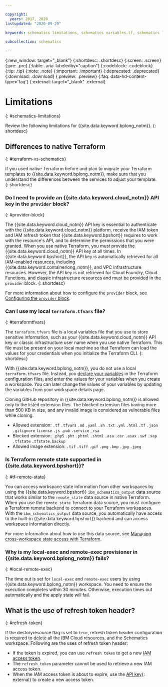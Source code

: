 ```yaml
---

copyright:
  years: 2017, 2020
lastupdated: "2020-09-25"

keywords: schematics limitations, schematics variables.tf, schematics local variables file, schematics local variable, schematics output.tf, schematics terraform.tfstate

subcollection: schematics

---
```

{:new_window: target="_blank"} 
{:shortdesc: .shortdesc}
{:screen: .screen}
{:pre: .pre}
{:table: .aria-labeledby="caption"}
{:codeblock: .codeblock}
{:tip: .tip}
{:note: .note}
{:important: .important}
{:deprecated: .deprecated}
{:download: .download}
{:preview: .preview}
{:faq: data-hd-content-type='faq'}
{:external: target="_blank" .external}

# Limitations
{: #schematics-limitations}

Review the following limitations for {{site.data.keyword.bplong_notm}}.
{: shortdesc}

## Differences to native Terraform
{: #terraform-vs-schematics}

If you used native Terraform before and plan to migrate your Terraform templates to {{site.data.keyword.bplong_notm}}, make sure that you understand the differences between the services to adjust your template.  
{: shortdesc}

### Do I need to provide an {{site.data.keyword.cloud_notm}} API key in the `provider` block?
{: #provider-block}

The {{site.data.keyword.cloud_notm}} API key is essential to authenticate with the {{site.data.keyword.cloud_notm}} platform, receive the IAM token and IAM refresh token that {{site.data.keyword.bpshort}} requires to work with the resource's API, and to determine the permissions that you were granted. When you use native Terraform, you must provide the {{site.data.keyword.cloud_notm}} API key at all times. In {{site.data.keyword.bpshort}}, the API key is automatically retrieved for all IAM-enabled resources, including {{site.data.keyword.containerlong_notm}}, and VPC infrastructure resources. However, the API key is not retrieved for Cloud Foundry, Cloud Functions, and classic infrastructure resources and must be provided in the `provider` block.
{: shortdesc}

For more information about how to configure the `provider` block, see [Configuring the `provider` block](/docs/schematics?topic=schematics-create-tf-config#configure-provider). 

### Can I use my local `terraform.tfvars` file?
{: #terraformtfvars}

The `terraform.tfvars` file is a local variables file that you use to store sensitive information, such as your {{site.data.keyword.cloud_notm}} API key or classic infrastructure user name when you use native Terraform. This file must be present on your local machine so that Terraform can load the values for your credentials when you initialize the Terraform CLI. 
{: shortdesc}

With {{site.data.keyword.bplong_notm}}, you do not use a local `terraform.tfvars` file. Instead, you [declare your variables](/docs/schematics?topic=schematics-create-tf-config#configure-variables) in the Terraform configuration files, and enter the values for your variables when you create a workspace. You can later change the values of your variables by updating the variables from your workspace details page. 

Cloning GitHub repository in {{site.data.keyword.bplong_notm}} is allowed only to the listed extension files. The blocked extension files having more than 500 KB in size, and any invalid image is considered as vulnerable files while cloning.
  -	Allowed extension: `.tf` `.tfvars` `.md` `.yaml` `.sh` `.txt` `.yml` `.html` `.tf` `.json` `.gitignore` `license` `.js` `.pub` `.service` `_rsa`
  -	Blocked extension: `.php5` `.pht` `.phtml` `.shtml` `.asa` `.cer` `.asax` `.swf` `.xap` `.tfstate` `.tfstate.backup`
  -	Allowed image extension: `.tif` `.tiff` `.gif` `.png` `.bmp` `.jpg` `.jpeg` 

### Is Terraform remote state supported in {{site.data.keyword.bpshort}}?
{: #tf-remote-state}

You can access workspace state information from other workspaces by using the {{site.data.keyword.bpshort}} `ibm_schematics_output` data source that works similar to the `remote_state` data source in native Terraform. When you use the `remote_state` Terraform data source, you must configure a Terraform remote backend to connect to your Terraform workspaces. With the `ibm_schematics_output` data source, you automatically have access to the built-in {{site.data.keyword.bpshort}} backend and can access workspace information directly.

For more information about how to use this data source, see [Managing cross-workspace state access with Terraform](/docs/schematics?topic=schematics-remote-state). 

### Why is my local-exec and remote-exec provisioner in {{site.data.keyword.bplong_notm}} fails?
{: #local-remote-exec}

The time out is set for `local-exec` and `remote-exec` users by using {{site.data.keyword.bplong_notm}} workspace. You need to ensure the execution completes within 30 minutes. Otherwise, execution times out automatically and the apply state will fail. 

## What is the use of refresh token header?
{: #refresh-token}

If the destoryresource flag is set to `true`, refresh token header configuration is required to delete all the IBM Cloud resources, and the Schematics workspace. Following are the uses of refresh token header:
- If the token is expired, you can use `refresh token` to get a new [IAM access token](#createworkspace-generate-tokens). 
- The `refresh_token` parameter cannot be used to retrieve a new IAM access token. 
- When the IAM access token is about to expire, use the [API key](https://cloud.ibm.com/apidocs/iam-identity-token-api#create-api-key){: external} to create a new access token.